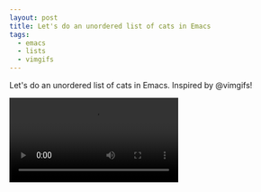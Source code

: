 ```yaml
---
layout: post
title: Let's do an unordered list of cats in Emacs
tags:
  - emacs
  - lists
  - vimgifs
---
```


Let's do an unordered list of cats in Emacs. Inspired by @vimgifs!

<video controls autoplay>
  <source src="/public/videos/762164464414101504.mp4" type="video/mp4">
    Sorry your browser does not support the video tag, maybe time to upgrade?
</video>
